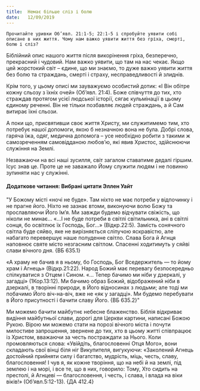 ```yaml
---
title:  Немає більше сліз і болю
date:   12/09/2019
---
```


`Прочитайте уривки Об’явл. 21:1-5; 22:1-5 і спробуйте уявити собі описане в них життя. Чому нам важко ­уявити життя без гріха, смерті, болю і сліз?`

Біблійний опис нашого життя після викорінення гріха, безперечно, прекрасний і чудовий. Нам важко уявити, що там на нас чекає. Якщо цей жорстокий світ – єдине, що ми знаємо, то дуже важко уявити життя без болю та страждань, смерті і страху, несправедливості й злиднів.

Крім того, у цьому описі ми зауважуємо особистий дотик: «І Він обітре кожну сльозу з їхніх очей» (Об’явл. 21:4). Боже співчуття до тих, хто страждав протягом усієї людської історії, сягає кульмінації в цьому єдиному реченні. Він не тільки позбавляє людей страждань, а й Сам витирає їхні сльози.

А поки що, присвятивши своє життя Христу, ми служитимемо тим, хто потребує нашої допомоги, якою б незначною вона не була. Добрі слова, гаряча їжа, одяг, медична допомога – усе необхідно робити з такими ж самозреченням самовідданою любов’ю, які явив Христос, здійснюючи служіння на Землі.

Незважаючи на всі наші зусилля, світ загалом ставатиме дедалі гіршим. Ісус знав це. Проте це не заважало Йому служити людям і не повинно зупиняти нас у служінні.

#### Додаткове читання: Вибрані цитати Эллен Уайт

"У Божому місті «ночі не буде». Там ніхто не має потреби у відпочинку і не прагне його. Ніхто не зазнає втоми, виконуючи волю Божу та прославляючи Його Ім’я. Ми завжди будемо відчувати свіжість, що ніколи не минає… «…І не буде потреби в світлі світильника, ані в світлі сонця, бо освітлює їх Господь, Бог…» (Відкр.22:5). Замість сонячного світла буде сяйво, яке не вирізняється сліпучою яскравістю, але набагато перевершує наше полуденне світло. Слава Бога й Агнця наповнює святе місто незгасним світлом. Спасенні ходитимуть у сяйві слави вічного дня. {ВБ 635.1}

«А храму не бачив я в ньому, бо Господь, Бог Вседержитель — то йому храм і Агнець» (Відкр.21:22). Народ Божий має перевагу безпосередньо спілкуватися з Отцем і Сином. «… Тепер бачимо ми ніби у дзеркалі, у загадці» (1Кор.13:12). Ми бачимо образ Божий, відображений ніби в дзеркалі, в творінні природи, в Його відносинах з людьми; але тоді ми побачимо Його віч-на-віч, вже не «як у загадці». Ми будемо перебувати в Його присутності і бачити славу Його. {ВБ 635.2}"

Ми можемо бачити майбутнє небесне блаженство. Біблія відкриває видіння майбутньої слави, дорогі для Церкви картини, написані Божою Рукою. Вірою ми можемо стати на порозі вічного міста і почути милостиве запрошення, звернене до тих, хто в цьому житті співпрацює із Христом, вважаючи за честь постраждати за Нього. Коли промовляються слова: «Увійдіть, благословенні Отця Мого», вони складають свої вінці біля ніг Викупителя, вигукуючи: «Заколений Агнець достойний прийняти силу і багатство, мудрість, міць, честь, славу, благословення! І чув я, як кожне творіння, що на небі й на землі, під землею і на морі, і все те, що в них, говорило: Тому, Хто сидить на престолі, й Агнцеві — благословення, і честь, і слава, і влада на віки віків!» (Об’явл.5:12-13). {ДА 412.4}